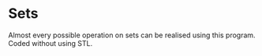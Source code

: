 # Sets
Almost every possible operation on sets can be realised using this program. Coded without using STL. 

